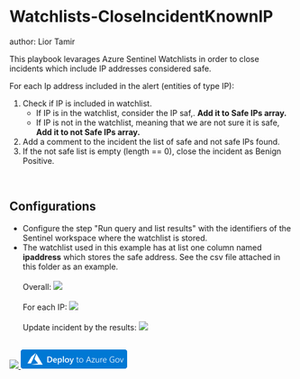 # Watchlists-CloseIncidentKnownIP
author: Lior Tamir

This playbook levarages Azure Sentinel Watchlists in order to close incidents which include IP addresses considered safe.

For each Ip address included in the alert (entities of type IP):
1. Check if IP is included in watchlist.
    * If IP is in the watchlist, consider the IP saf,. **Add it to Safe IPs array.**
    * If IP is not in the watchlist, meaning that we are not sure it is safe, **Add it to not Safe IPs array.**
2. Add a comment to the incident the list of safe and not safe IPs found.
3. If the not safe list is empty (length == 0), close the incident as Benign Positive.
<br>

## Configurations
* Configure the step "Run query and list results" with the identifiers of the Sentinel workspace where the watchlist is stored.
* The watchlist used in this example has at list one column named **ipaddress** which stores the safe address. See the csv file attached in this folder as an example.
<br><br>
Overall:
<img src="https://github.com/Azure/Azure-Sentinel/blob/master/Playbooks/Watchlist-CloseIncidentKnownIPs/images/designerView.png"/><br><br>
For each IP:
<img src="https://github.com/Azure/Azure-Sentinel/blob/master/Playbooks/Watchlist-CloseIncidentKnownIPs/images/ForEach.png"/><br><br>
Update incident by the results:
<img src="https://github.com/Azure/Azure-Sentinel/blob/master/Playbooks/Watchlist-CloseIncidentKnownIPs/images/end.png"/><br><br>


<a href="https://portal.azure.com/#create/Microsoft.Template/uri/https%3A%2F%2Fraw.githubusercontent.com%2FAzure%2FAzure-Sentinel%2Fmaster%2FPlaybooks%2FWatchlists-CloseIncidentKnownIP%2Fazuredeploy.json" target="_blank">
    <img src="https://aka.ms/deploytoazurebutton""/>
</a>
<a href="https://raw.githubusercontent.com/Azure/Azure-Sentinel/master/Playbooks/Watchlist-CloseIncidentKnownIPs/azuredeploy.json" target="_blank">
<img src="https://raw.githubusercontent.com/Azure/azure-quickstart-templates/master/1-CONTRIBUTION-GUIDE/images/deploytoazuregov.png"/>
</a>
